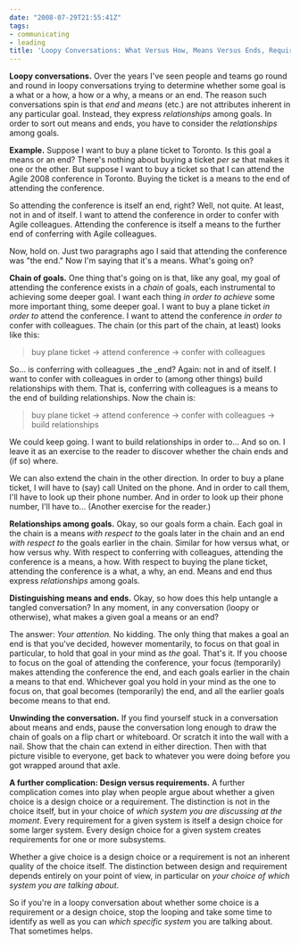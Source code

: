 ```yaml
---
date: "2008-07-29T21:55:41Z"
tags:
- communicating
- leading
title: 'Loopy Conversations: What Versus How, Means Versus Ends, Requirements Versus Design Choices'
---
```


**Loopy conversations.**
Over the years I've seen people and teams
go round and round in loopy conversations
trying to determine whether some goal
is a what or a how, a how or a why, a means or an end.
The reason such conversations spin is that
_end_ and _means_ (etc.)
are not attributes inherent in any particular goal.
Instead, they express _relationships_ among goals.
In order to sort out means and ends,
you have to consider
the _relationships_ among goals.

**Example.**
Suppose I want to buy a plane ticket to Toronto.
Is this goal a means or an end?
There's nothing about buying a ticket _per se_
that makes it one or the other.
But suppose I want to buy a ticket
so that I can attend the Agile 2008 conference in Toronto.
Buying the ticket is a means to the end of attending the conference.

So attending the conference is itself an end, right?
Well, not quite.
At least, not in and of itself.
I want to attend the conference in order to confer with Agile colleagues.
Attending the conference
is itself a means to the further end
of conferring with Agile colleagues.

Now, hold on.
Just two paragraphs ago
I said that attending the conference was "the end."
Now I'm saying that it's a means.
What's going on?

**Chain of goals.**
One thing that's going on is that,
like any goal,
my goal of attending the conference
exists in a _chain_ of goals,
each instrumental to achieving some deeper goal.
I want each thing
_in order to achieve_
some more important thing, some deeper goal.
I want to buy a plane ticket
_in order to_ attend the conference.
I want to attend the conference
_in order to_ confer with colleagues.
The chain (or this part of the chain, at least) looks like this:

> buy plane ticket
  → attend conference
  → confer with colleagues

So…
is conferring with colleagues _the _end?
Again: not in and of itself.
I want to confer with colleagues
in order to (among other things)
build relationships with them.
That is, conferring with colleagues
is a means to the end of building relationships.
Now the chain is:

> buy plane ticket
  → attend conference
  → confer with colleagues
  → build relationships

We could keep going.
I want to build relationships in order to…
And so on.
I leave it as an exercise to the reader
to discover whether the chain ends and (if so) where.

We can also extend the chain in the other direction.
In order to buy a plane ticket,
I will have to (say) call United on the phone.
And in order to call them,
I'll have to look up their phone number.
And in order to look up their phone number,
I'll have to…
(Another exercise for the reader.)

**Relationships among goals.**
Okay, so our goals form a chain.
Each goal in the chain
is a means _with respect to_ the goals later in the chain
and an end _with respect to_ the goals earlier in the chain.
Similar for how versus what, or how versus why.
With respect to conferring with colleagues,
attending the conference is a means, a how.
With respect to buying the plane ticket,
attending the conference is a what, a why, an end.
Means and end thus express _relationships_ among goals.

**Distinguishing means and ends.**
Okay, so how does this help untangle a tangled conversation?
In any moment,
in any conversation (loopy or otherwise),
what makes a given goal a means or an end?

The answer:
_Your attention._
No kidding.
The only thing that makes a goal an end
is that you've decided,
however momentarily,
to focus on that goal in particular,
to hold that goal in your mind as _the_ goal.
That's it.
If you choose to focus on the goal of attending the conference,
your focus (temporarily) makes attending the conference the end,
and each goals earlier in the chain a means to that end.
Whichever goal you hold in your mind as the one to focus on,
that goal becomes (temporarily) the end,
and all the earlier goals become means to that end.

**Unwinding the conversation.**
If you find yourself stuck in a conversation about means and ends,
pause the conversation long enough
to draw the chain of goals on a flip chart or whiteboard.
Or scratch it into the wall with a nail.
Show that the chain can extend in either direction.
Then with that picture visible to everyone,
get back to whatever you were doing before you got wrapped around that axle.

**A further complication:
Design versus requirements.**
A further complication comes into play
when people argue about whether a given choice
is a design choice or a requirement.
The distinction is not in the choice itself,
but in your choice of _which system you are discussing at the moment_.
Every requirement for a given system
is itself a design choice for some larger system.
Every design choice for a given system
creates requirements for one or more subsystems.

Whether a give choice is a design choice or a requirement
is not an inherent quality of the choice itself.
The distinction between design and requirement
depends entirely on your point of view,
in particular on _your choice of which system you are talking about_.

So if you're in a loopy conversation
about whether some choice is a requirement or a design choice,
stop the looping
and take some time to identify as well as you can
_which specific system_ you are talking about.
That sometimes helps.
